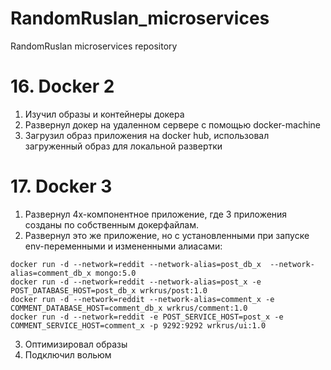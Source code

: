 # RandomRuslan_microservices
RandomRuslan microservices repository


# 16. Docker 2

1. Изучил образы и контейнеры докера
2. Развернул докер на удаленном сервере с помощью docker-machine
3. Загрузил образ приложения на docker hub, использовал загруженный образ для локальной развертки


# 17. Docker 3
1. Развернул 4х-компонентное приложение, где 3 приложения созданы по собственным докерфайлам.
2. Развернул это же приложение, но с установленными при запуске env-переменными и измененными алиасами:
```shell
docker run -d --network=reddit --network-alias=post_db_x  --network-alias=comment_db_x mongo:5.0
docker run -d --network=reddit --network-alias=post_x -e POST_DATABASE_HOST=post_db_x wrkrus/post:1.0
docker run -d --network=reddit --network-alias=comment_x -e COMMENT_DATABASE_HOST=comment_db_x wrkrus/comment:1.0
docker run -d --network=reddit -e POST_SERVICE_HOST=post_x -e COMMENT_SERVICE_HOST=comment_x -p 9292:9292 wrkrus/ui:1.0
```
3. Оптимизировал образы
4. Подключил вольюм
